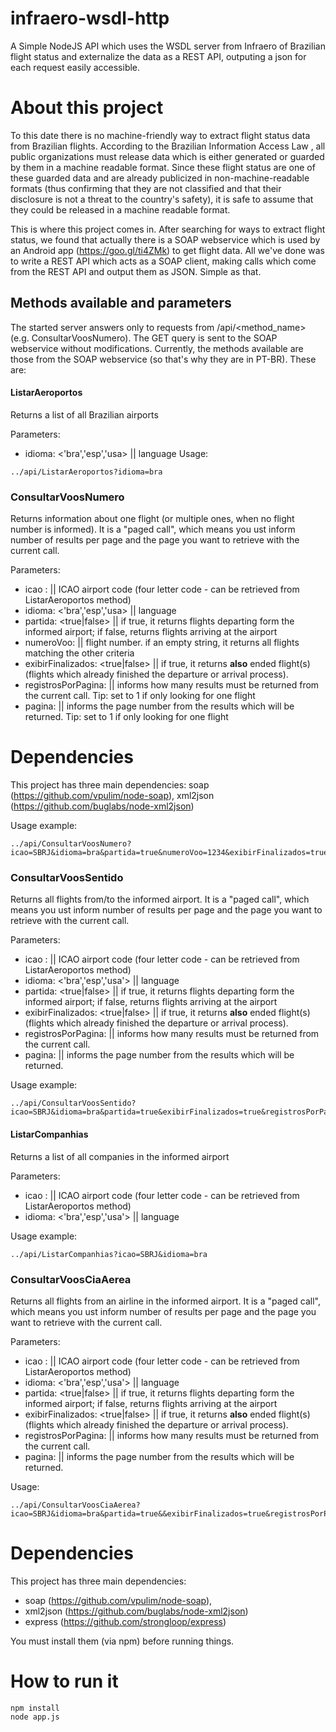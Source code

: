 # infraero-wsdl-http
A Simple NodeJS API which uses the WSDL server from Infraero of Brazilian flight status and externalize the data as a REST API, outputing a json for each request easily accessible.

# About this project
To this date there is no machine-friendly way to extract flight status data from Brazilian flights. According to the Brazilian Information Access Law , all public organizations must release data which is either generated or guarded by them in a machine readable format. Since these flight status are one of these guarded data and are already publicized in non-machine-readable formats (thus confirming that they are not classified and that their disclosure is not a threat to the country's safety), it is safe to assume that they could be released in a machine readable format.

This is where this project comes in. After searching for ways to extract flight status, we found that actually there is a SOAP webservice which is used by an Android app (https://goo.gl/ti4ZMk) to get flight data. All we've done was to write a REST API which acts as a SOAP client, making calls which come from the REST API and output them as JSON. Simple as that.

## Methods available and parameters
The started server answers only to requests from /api/<method_name> (e.g. ConsultarVoosNumero). The GET query is sent to the SOAP webservice without modifications. Currently, the methods available are those from the SOAP webservice (so that's why they are in PT-BR). These are:

#### ListarAeroportos
Returns a list of all Brazilian airports 

Parameters: 
- idioma: <'bra','esp','usa> || language
Usage:
```
../api/ListarAeroportos?idioma=bra
```

### ConsultarVoosNumero
Returns information about one flight (or multiple ones, when no flight number is informed). It is a "paged call", which means you ust inform number of results per page and the page you want to retrieve with the current call.

Parameters:
- icao : <string> || ICAO airport code (four letter code - can be retrieved from ListarAeroportos method) 
- idioma: <'bra','esp','usa> || language
- partida: <true|false> || if true, it returns flights departing form the informed airport; if false, returns flights arriving at the airport
- numeroVoo: <string> || flight number. if an empty string, it returns all flights matching the other criteria
- exibirFinalizados: <true|false> || if true, it returns **also** ended flight(s) (flights which already finished the departure or arrival process).
- registrosPorPagina: <number> || informs how many results must be returned from the current call. Tip: set to 1 if only looking for one flight
- pagina: <number> || informs the page number from the results which will be returned. Tip: set to 1 if only looking for one flight 
# Dependencies 
This project has three main dependencies: soap (https://github.com/vpulim/node-soap), xml2json (https://github.com/buglabs/node-xml2json) 

Usage example:
```
../api/ConsultarVoosNumero?icao=SBRJ&idioma=bra&partida=true&numeroVoo=1234&exibirFinalizados=true&registrosPorPagina=1&pagina=1
```

### ConsultarVoosSentido
Returns all flights from/to the informed airport. It is a "paged call", which means you ust inform number of results per page and the page you want to retrieve with the current call.

Parameters:
- icao : <string> || ICAO airport code (four letter code - can be retrieved from ListarAeroportos method) 
- idioma: <'bra','esp','usa'> || language
- partida: <true|false> || if true, it returns flights departing form the informed airport; if false, returns flights arriving at the airport
- exibirFinalizados: <true|false> || if true, it returns **also** ended flight(s) (flights which already finished the departure or arrival process).
- registrosPorPagina: <number> || informs how many results must be returned from the current call.
- pagina: <number> || informs the page number from the results which will be returned. 

Usage example:
```
../api/ConsultarVoosSentido?icao=SBRJ&idioma=bra&partida=true&exibirFinalizados=true&registrosPorPagina=1&pagina=1
```

#### ListarCompanhias
Returns a list of all companies in the informed airport

Parameters: 
- icao : <string> || ICAO airport code (four letter code - can be retrieved from ListarAeroportos method) 
- idioma: <'bra','esp','usa'> || language

Usage example:
```
../api/ListarCompanhias?icao=SBRJ&idioma=bra
```

### ConsultarVoosCiaAerea
Returns all flights from an airline in the informed airport. It is a "paged call", which means you ust inform number of results per page and the page you want to retrieve with the current call.

Parameters:
- icao : <string> || ICAO airport code (four letter code - can be retrieved from ListarAeroportos method) 
- idioma: <'bra','esp','usa'> || language
- partida: <true|false> || if true, it returns flights departing form the informed airport; if false, returns flights arriving at the airport
- exibirFinalizados: <true|false> || if true, it returns **also** ended flight(s) (flights which already finished the departure or arrival process).
- registrosPorPagina: <number> || informs how many results must be returned from the current call.
- pagina: <number> || informs the page number from the results which will be returned. 

Usage:
```
../api/ConsultarVoosCiaAerea?icao=SBRJ&idioma=bra&partida=true&&exibirFinalizados=true&registrosPorPagina=1&pagina=1
```

# Dependencies 
This project has three main dependencies: 
- soap (https://github.com/vpulim/node-soap), 
- xml2json (https://github.com/buglabs/node-xml2json) 
- express (https://github.com/strongloop/express)

You must install them (via npm) before running things.

# How to run it
```
npm install
node app.js
```
